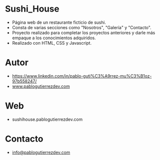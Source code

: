 # Sushi_House

- Página web de un restaurante ficticio de sushi.
- Consta de varias secciones como "Nosotros", "Galería" y "Contacto".
- Proyecto realizado para completar los proyectos anteriores y darle más empaque a los conocimientos adquiridos.
- Realizado con HTML, CSS y Javascript.

# Autor

- https://www.linkedin.com/in/pablo-guti%C3%A9rrez-mu%C3%B1oz-97b558247/
- www.pablogutierrezdev.com

# Web

- sushihouse.pablogutierrezdev.com

# Contacto

- info@pablogutierrezdev.com
